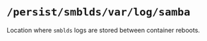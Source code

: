 # `/persist/smblds/var/log/samba`
Location where `smblds` logs are stored between container reboots.